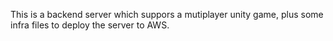 This is a backend server which suppors a mutiplayer unity game, plus some infra files
to deploy the server to AWS.
